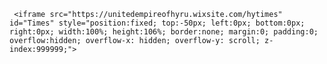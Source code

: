 <!DOCTYPE html>
<html>
 <title>The Hylian Times</title>
  <link rel="stylesheet" type="text/css" href="website.css">
  <link rel="shortcut icon" type="image/png" href="/favicon.png"/>
  <link rel="shortcut icon" type="image/png" href="IMAGEURL"/>
  <meta name="viewport" content="width=device-width, initial-scale=1">
<head>
  
<link rel="apple-touch-icon" sizes="180x180" href="https://cdn.glitch.com/36a8f14d-881d-4ed2-9096-36dbc14effe1%2Fapple-touch-icon.png?v=YAmLQgevY8">
<link rel="icon" type="image/png" sizes="32x32" href="https://cdn.glitch.com/36a8f14d-881d-4ed2-9096-36dbc14effe1%2Ffavicon-32x32.png?v=YAmLQgevY8">
<link rel="icon" type="image/png" sizes="16x16" href="https://cdn.glitch.com/36a8f14d-881d-4ed2-9096-36dbc14effe1%2Ffavicon-16x16.png?v=YAmLQgevY8">
<link rel="manifest" href="https://cdn.glitch.com/36a8f14d-881d-4ed2-9096-36dbc14effe1%2Fsite.webmanifest?v=YAmLQgevY8">
<link rel="mask-icon" href="https://cdn.glitch.com/36a8f14d-881d-4ed2-9096-36dbc14effe1%2Fsafari-pinned-tab.svg?v=YAmLQgevY8" color="#ff003b">
<link rel="shortcut icon" href="https://cdn.glitch.com/36a8f14d-881d-4ed2-9096-36dbc14effe1%2Ffavicon.ico?v=YAmLQgevY8">
<meta name="msapplication-TileColor" content="#ff0000">
<meta name="msapplication-config" content="https://cdn.glitch.com/36a8f14d-881d-4ed2-9096-36dbc14effe1%2Fbrowserconfig.xml?v=YAmLQgevY8">
<meta name="theme-color" content="#ff003b">
  
  </head>
  <body>

     <iframe src="https://unitedempireofhyru.wixsite.com/hytimes" id="Times" style="position:fixed; top:-50px; left:0px; bottom:0px; right:0px; width:100%; height:106%; border:none; margin:0; padding:0; overflow:hidden; overflow-x: hidden; overflow-y: scroll; z-index:999999;">
</iframe>
    

  </body>
    <script type="text/javascript">
<!--
if (screen.width <= 700) {
document.location = "https://unitedempireofhyru.wixsite.com/hytimes";
}
//-->
      
      // Selecting the iframe element
    var iframe = document.getElementById("Times");
    
    // Adjusting the iframe height onload event
    iframe.onload = function(){
        iframe.style.height = iframe.contentWindow.document.body.scrollHeight + 'px';
    }
</script>
  
</html>﻿